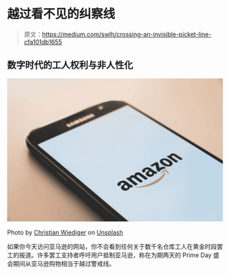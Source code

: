 # 越过看不见的纠察线

> 原文：<https://medium.com/swlh/crossing-an-invisible-picket-line-cfa101db1655>

## 数字时代的工人权利与非人性化

![](img/35f04ef3ddeca60cd5f3651bf76dcd41.png)

Photo by [Christian Wiediger](https://unsplash.com/@christianw?utm_source=medium&utm_medium=referral) on [Unsplash](https://unsplash.com?utm_source=medium&utm_medium=referral)

如果你今天访问亚马逊的网站，你不会看到任何关于数千名仓库工人在黄金时段罢工的报道。许多罢工支持者呼吁用户抵制亚马逊，称在为期两天的 Prime Day 盛会期间从亚马逊购物相当于越过警戒线。